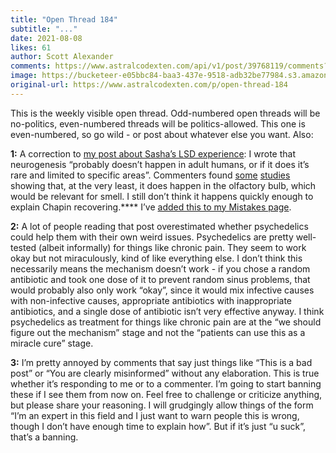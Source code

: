 ```yaml
---
title: "Open Thread 184"
subtitle: "..."
date: 2021-08-08
likes: 61
author: Scott Alexander
comments: https://www.astralcodexten.com/api/v1/post/39768119/comments?&all_comments=true
image: https://bucketeer-e05bbc84-baa3-437e-9518-adb32be77984.s3.amazonaws.com/public/images/b4c94a59-ddef-412f-bf60-9e066168f493_496x341.png
original-url: https://www.astralcodexten.com/p/open-thread-184
---
```

This is the weekly visible open thread. Odd-numbered open threads will be no-politics, even-numbered threads will be politics-allowed. This one is even-numbered, so go wild - or post about whatever else you want. Also:

**1:** A correction to [my post about Sasha’s LSD experience](https://astralcodexten.substack.com/p/what-should-we-make-of-sasha-chapins): I wrote that neurogenesis “probably doesn’t happen in adult humans, or if it does it’s rare and limited to specific areas”. Commenters found [some](https://www.ncbi.nlm.nih.gov/pmc/articles/PMC4071289/) [studies ](https://www.ncbi.nlm.nih.gov/pmc/articles/PMC4968158/)showing that, at the very least, it does happen in the olfactory bulb, which would be relevant for smell. I still don’t think it happens quickly enough to explain Chapin recovering.**** I’ve [added this to my Mistakes page](https://astralcodexten.substack.com/p/mistakes).

**2:** A lot of people reading that post overestimated whether psychedelics could help them with their own weird issues. Psychedelics are pretty well-tested (albeit informally) for things like chronic pain. They seem to work okay but not miraculously, kind of like everything else. I don’t think this necessarily means the mechanism doesn’t work - if you chose a random antibiotic and took one dose of it to prevent random sinus problems, that would probably also only work “okay”, since it would mix infective causes with non-infective causes, appropriate antibiotics with inappropriate antibiotics, and a single dose of antibiotic isn’t very effective anyway. I think psychedelics as treatment for things like chronic pain are at the “we should figure out the mechanism” stage and not the “patients can use this as a miracle cure” stage.

**3:** I’m pretty annoyed by comments that say just things like “This is a bad post” or “You are clearly misinformed” without any elaboration. This is true whether it’s responding to me or to a commenter. I’m going to start banning these if I see them from now on. Feel free to challenge or criticize anything, but please share your reasoning. I will grudgingly allow things of the form “I’m an expert in this field and I just want to warn people this is wrong, though I don’t have enough time to explain how”. But if it’s just “u suck”, that’s a banning.
